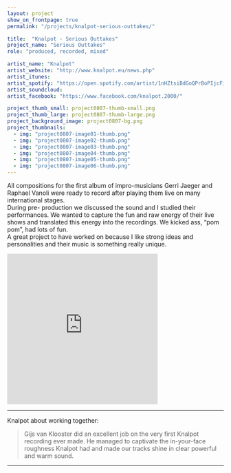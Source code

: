 ```yaml
---
layout: project
show_on_frontpage: true
permalink: "/projects/knalpot-serious-outtakes/"

title:  "Knalpot - Serious Outtakes"
project_name: "Serious Outtakes"
role: "produced, recorded, mixed"

artist_name: "Knalpot"
artist_website: "http://www.knalpot.eu/news.php"
artist_itunes: 
artist_spotify: "https://open.spotify.com/artist/1nHZtsiBdGoQPrBoPIjcFi"
artist_soundcloud: 
artist_facebook: "https://www.facebook.com/knalpot.2000/"

project_thumb_small: project0807-thumb-small.png
project_thumb_large: project0807-thumb-large.png
project_background_image: project0807-bg.png
project_thumbnails:
  - img: "project0807-image01-thumb.png"
  - img: "project0807-image02-thumb.png"
  - img: "project0807-image03-thumb.png"
  - img: "project0807-image04-thumb.png"
  - img: "project0807-image05-thumb.png"
  - img: "project0807-image06-thumb.png"
---
```


All compositions for the first album of impro-musicians Gerri Jaeger and Raphael Vanoli were ready to record after playing them live on many international stages.<br />
During pre- production we discussed the sound and I studied their performances. We wanted to capture the fun and raw energy of their live shows and translated this energy into the recordings. We kicked ass, “pom pom”, had lots of fun.<br />
A great project to have worked on because I like strong ideas and personalities and their music is something really unique.

<iframe style="border: 0; width: 350px; height: 350px;" src="https://bandcamp.com/EmbeddedPlayer/album=3252295011/size=large/bgcol=ffffff/linkcol=0687f5/minimal=true/transparent=true/" seamless><a href="http://knalpot.bandcamp.com/album/serious-outtakes" >Serious Outtakes by Knalpot</a></iframe>

---

Knalpot about working together:
<blockquote>
<p>Gijs van Klooster did an excellent job on the very first Knalpot recording ever made. He managed to captivate the in-your-face roughness Knalpot had and made our tracks shine in clear powerful and warm sound.</p>
</blockquote>

---